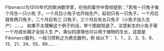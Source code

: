Fibonacci为1200年代的欧洲数学家，在他的着作中曾经提到：「若有一只免子每个月生一只小免
子，一个月后小免子也开始生产。起初只有一只免子，一个月后就有两只免子，二个月后有三
只免子，三个月后有五只免子（小免子投入生产）......。
如果不太理解这个例子的话，举个图就知道了，注意新生的小免子需一个月成长期才会投入生
产，类似的道理也可以用于植物的生长，这就是Fibonacci数列，一般习惯称之为费氏数列，例
如以下： 1、1 、2、3、5、8、13、21、34、55、89......